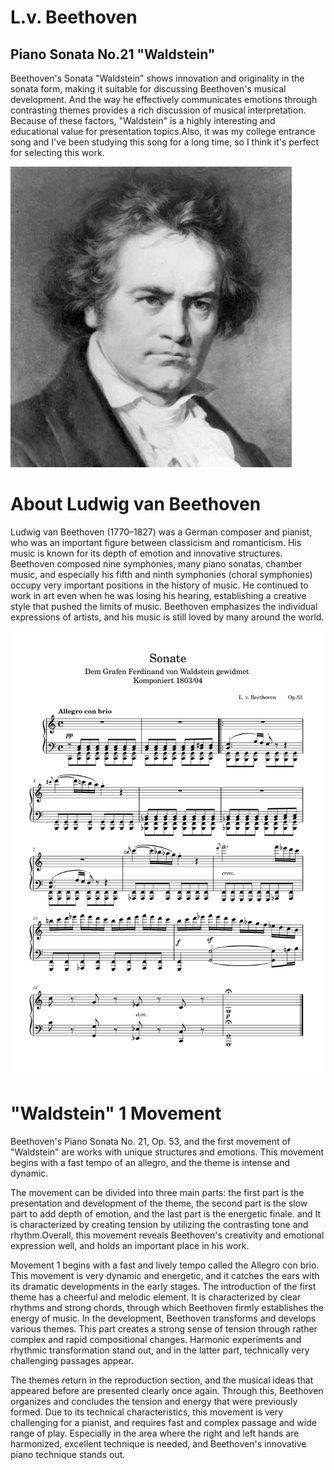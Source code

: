# L.v. Beethoven
## Piano Sonata No.21 "Waldstein"
Beethoven's Sonata "Waldstein" shows innovation and originality in the sonata form, making it suitable for discussing Beethoven's musical development. And the way he effectively communicates emotions through contrasting themes provides a rich discussion of musical interpretation. Because of these factors, "Waldstein" is a highly interesting and educational value for presentation topics.Also, it was my college entrance song and I've been studying this song for a long time, so I think it's perfect for selecting this work.



<img src="beethoven.png">

# About Ludwig van Beethoven 

Ludwig van Beethoven (1770–1827) was a German composer and pianist, who was an important figure between classicism and romanticism. His music is known for its depth of emotion and innovative structures. 
Beethoven composed nine symphonies, many piano sonatas, chamber music, and especially his fifth and ninth symphonies (choral symphonies) occupy very important positions in the history of music. He continued to work in art even when he was losing his hearing, establishing a creative style that pushed the limits of music. 
Beethoven emphasizes the individual expressions of artists, and his music is still loved by many around the world.



<img src="sonata-no.21.png">

# "Waldstein" 1 Movement

Beethoven's Piano Sonata No. 21, Op. 53, and the first movement of "Waldstein" are works with unique structures and emotions. This movement begins with a fast tempo of an allegro, and the theme is intense and dynamic.

The movement can be divided into three main parts: the first part is the presentation and development of the theme, the second part is the slow part to add depth of emotion, and the last part is the energetic finale.
and It is characterized by creating tension by utilizing the contrasting tone and rhythm.Overall, this movement reveals Beethoven's creativity and emotional expression well, and holds an important place in his work.

Movement 1 begins with a fast and lively tempo called the Allegro con brio.    This movement is very dynamic and energetic, and it catches the ears with its dramatic developments in the early stages.
The introduction of the first theme has a cheerful and melodic element. It is characterized by clear rhythms and strong chords, through which Beethoven firmly establishes the energy of music.
In the development, Beethoven transforms and develops various themes. This part creates a strong sense of tension through rather complex and rapid compositional changes. Harmonic experiments and rhythmic transformation stand out, and in the latter part, technically very challenging passages appear.


  The themes return in the reproduction section, and the musical ideas that appeared before are presented clearly once again. Through this, Beethoven organizes and concludes the tension and energy that were previously formed.
Due to its technical characteristics, this movement is very challenging for a pianist, and requires fast and complex passage and wide range of play.
Especially in the area where the right and left hands are harmonized, excellent technique is needed, and Beethoven's innovative piano technique stands out.
